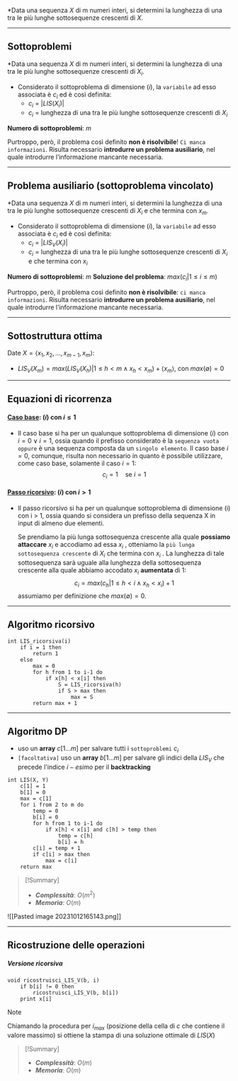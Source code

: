 *Data una sequenza $X$ di m numeri interi, si determini la lunghezza di una tra le più lunghe sottosequenze crescenti di $X$.

---
## Sottoproblemi

*Data una sequenza $X$ di m numeri interi, si determini la lunghezza di una tra le più lunghe sottosequenze crescenti di $X_i$.

- Considerato il sottoproblema di dimensione $(i)$, la `variabile` ad esso associata è $c_i$ ed è così definita:
	- $c_{i}$ = $|LIS(X_i)|$
	- $c_{i}$ = lunghezza di una tra le più lunghe sottosequenze crescenti di $X_i$

**Numero di sottoproblemi**: $m$

Purtroppo, però, il problema così definito **non è risolvibile**! `Ci manca informazioni`.
Risulta necessario **introdurre un problema ausiliario**, nel quale introdurre l’informazione mancante necessaria.

---
## Problema ausiliario (sottoproblema vincolato)

*Data una sequenza $X$ di m numeri interi, si determini la lunghezza di una tra le più lunghe sottosequenze crescenti di $X_i$ e che termina con $x_m$.

- Considerato il sottoproblema di dimensione $(i)$, la `variabile` ad esso associata è $c_i$ ed è così definita:
	- $c_{i}$ = $|LIS_V(X_i)|$
	- $c_{i}$ = lunghezza di una tra le più lunghe sottosequenze crescenti di $X_i$ e che termina con $x_i$

**Numero di sottoproblemi**: $m$
**Soluzione del problema**: $max({c_i | 1 \leq i \leq m})$

Purtroppo, però, il problema così definito **non è risolvibile**: `ci manca informazioni`.
Risulta necessario **introdurre un problema ausiliario**, nel quale introdurre l’informazione mancante necessaria.

---

## Sottostruttura ottima

Date $X=⟨x_1, x_2, …, x_{m-1}, x_m⟩$:

- $LIS_V(X_m) = max({LIS_V(X_h) | 1 \leq h < m \land x_h < x_m}) + ⟨x_m⟩$, con $max(∅) = 0$

---
## Equazioni di ricorrenza
#### <u>**Caso base**</u>: $(i)$ con $i \leq 1$
- Il caso base si ha per un qualunque sottoproblema di dimensione $(i)$ con $i = 0 \lor i =1$, ossia quando il prefisso considerato è la `sequenza vuota oppure` è una sequenza composta da un `singolo elemento`.
	Il caso base $i = 0$, comunque, risulta non necessario in quanto è possibile utilizzare, come caso base, solamente il caso $i = 1$:
$$ c_{i} = 1 \quad\text{se } i = 1$$

#### <u>**Passo ricorsivo**</u>: $(i)$ con $i > 1$
- Il passo ricorsivo si ha per un qualunque sottoproblema di dimensione (i) con i > 1, ossia quando si considera un prefisso della sequenza X in input di almeno due elementi.

	Se prendiamo la più lunga sottosequenza crescente alla quale **possiamo attaccare** $x_i$ e accodiamo ad essa $x_i$ , otteniamo la `più lunga sottosequenza crescente` di $X_i$ che termina con $x_i$ . 
	La lunghezza di tale sottosequenza sarà uguale alla lunghezza della sottosequenza crescente alla quale abbiamo accodato $x_i$ **aumentata** di $1$:
	$$c_i = max({c_h | 1 \leq h < i \land x_h < x_i}) + 1$$
	assumiamo per definizione che $max(∅) = 0$.

---
## Algoritmo ricorsivo

``` Pseudocodice TI:"LIS_ricorsiva" "FOLD"
int LIS_ricorsiva(i)
	if i = 1 then
		return 1
	else
		max = 0
		for h from 1 to i-1 do
			if x[h] < x[i] then
				S = LIS_ricorsiva(h)
				if S > max then
					max = S
		return max + 1
```

---
## Algoritmo DP

- uso un **array** $c[1...m]$ per salvare tutti i `sottoproblemi` $c_i$
- `[facoltativa]` uso un **array** $b[1...m]$ per salvare gli indici della $LIS_V$ che precede l'indice $i-esimo$ per il **backtracking**

``` Pseudocodice TI:"LIS" "FOLD"
int LIS(X, Y) 
	c[1] = 1
	b[1] = 0
	max = c[1]
	for i from 2 to m do
		temp = 0
		b[i] = 0
		for h from 1 to i-1 do
			if x[h] < x[i] and c[h] > temp then
				temp = c[h]
				b[i] = h
		c[i] = temp + 1
		if c[i] > max then
			max = c[i]
	return max
```

> [!Summary]
> - ***Complessità***: $O(m^2)$
> - ***Memoria***: $O(m)$


![[Pasted image 20231012165143.png]]

---
## Ricostruzione delle operazioni

##### Versione ricorsiva

``` Pseudocodice TI:"ricostruisci_LIS_V" "FOLD"
void ricostruisci_LIS_V(b, i)
	if b[i] != 0 then
		ricostruisci_LIS_V(b, b[i])
	print x[i]
```

>[!Note]
>Chiamando la procedura per $i_{max}$ (posizione della cella di $c$ che contiene il valore massimo) si ottiene la stampa di una soluzione ottimale di $LIS(X)$

> [!Summary]
> - ***Complessità***: $O(m)$
> - ***Memoria***: $O(m)$
